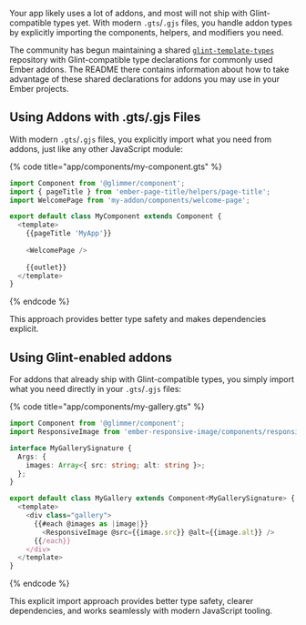 Your app likely uses a lot of addons, and most will not ship with Glint-compatible types yet. With modern `.gts`/`.gjs` files, you handle addon types by explicitly importing the components, helpers, and modifiers you need.

The community has begun maintaining a shared [`glint-template-types`] repository with Glint-compatible type declarations for commonly used Ember addons. The README there contains information about how to take advantage of these shared declarations for addons you may use in your Ember projects.

## Using Addons with .gts/.gjs Files

With modern `.gts`/`.gjs` files, you explicitly import what you need from addons, just like any other JavaScript module:

{% code title="app/components/my-component.gts" %}

```typescript
import Component from '@glimmer/component';
import { pageTitle } from 'ember-page-title/helpers/page-title';
import WelcomePage from 'my-addon/components/welcome-page';

export default class MyComponent extends Component {
  <template>
    {{pageTitle 'MyApp'}}
    
    <WelcomePage />
    
    {{outlet}}
  </template>
}
```

{% endcode %}

This approach provides better type safety and makes dependencies explicit.

## Using Glint-enabled addons

For addons that already ship with Glint-compatible types, you simply import what you need directly in your `.gts`/`.gjs` files:

{% code title="app/components/my-gallery.gts" %}

```typescript
import Component from '@glimmer/component';
import ResponsiveImage from 'ember-responsive-image/components/responsive-image';

interface MyGallerySignature {
  Args: {
    images: Array<{ src: string; alt: string }>;
  };
}

export default class MyGallery extends Component<MyGallerySignature> {
  <template>
    <div class="gallery">
      {{#each @images as |image|}}
        <ResponsiveImage @src={{image.src}} @alt={{image.alt}} />
      {{/each}}
    </div>
  </template>
}
```

{% endcode %}

This explicit import approach provides better type safety, clearer dependencies, and works seamlessly with modern JavaScript tooling.

[`glint-template-types`]: https://github.com/Gavant/glint-template-types
[authoring]: authoring-addons.md
[strict mode]: http://emberjs.github.io/rfcs/0496-handlebars-strict-mode.html
[first class component templates]: http://emberjs.github.io/rfcs/0779-first-class-component-templates.html

